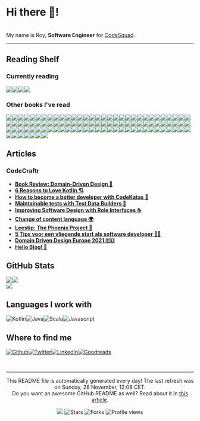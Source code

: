 
<h1>Hi there 👋!</h1>
<p><br/>My name is Roy,  <b>Software Engineer</b> for <a href="https://www.codesquad.nl" target="_blank">CodeSquad</a>.</p>
<p> </p>
<hr/>
<h2>Reading Shelf</h2>
<h3>Currently reading</h3><a href="https://www.goodreads.com/review/show/4359921088?utm_medium=api&amp;utm_source=rss"><img src="https://i.gr-assets.com/images/S/compressed.photo.goodreads.com/books/1331755294l/13541678._SX98_.jpg"/></a><a href="https://www.goodreads.com/review/show/3819197133?utm_medium=api&amp;utm_source=rss"><img src="https://i.gr-assets.com/images/S/compressed.photo.goodreads.com/books/1342552108l/15756865._SX98_.jpg"/></a><a href="https://www.goodreads.com/review/show/3544456425?utm_medium=api&amp;utm_source=rss"><img src="https://i.gr-assets.com/images/S/compressed.photo.goodreads.com/books/1327946510l/5096._SX98_.jpg"/></a><a href="https://www.goodreads.com/review/show/3988646995?utm_medium=api&amp;utm_source=rss"><img src="https://i.gr-assets.com/images/S/compressed.photo.goodreads.com/books/1328834323l/128172._SY160_.jpg"/></a>
<h3>Other books I've read</h3><a href="https://www.goodreads.com/review/show/4359921088?utm_medium=api&amp;utm_source=rss"><img src="https://i.gr-assets.com/images/S/compressed.photo.goodreads.com/books/1331755294l/13541678._SX50_.jpg"/></a><a href="https://www.goodreads.com/review/show/4339506435?utm_medium=api&amp;utm_source=rss"><img src="https://i.gr-assets.com/images/S/compressed.photo.goodreads.com/books/1580813753l/44144493._SX50_.jpg"/></a><a href="https://www.goodreads.com/review/show/4340758676?utm_medium=api&amp;utm_source=rss"><img src="https://i.gr-assets.com/images/S/compressed.photo.goodreads.com/books/1463953489l/27208849._SX50_.jpg"/></a><a href="https://www.goodreads.com/review/show/3819197133?utm_medium=api&amp;utm_source=rss"><img src="https://i.gr-assets.com/images/S/compressed.photo.goodreads.com/books/1342552108l/15756865._SX50_.jpg"/></a><a href="https://www.goodreads.com/review/show/4255077448?utm_medium=api&amp;utm_source=rss"><img src="https://i.gr-assets.com/images/S/compressed.photo.goodreads.com/books/1344922523l/1953._SY75_.jpg"/></a><a href="https://www.goodreads.com/review/show/3996627609?utm_medium=api&amp;utm_source=rss"><img src="https://i.gr-assets.com/images/S/compressed.photo.goodreads.com/books/1568477691l/45280021._SX50_.jpg"/></a><a href="https://www.goodreads.com/review/show/4311742938?utm_medium=api&amp;utm_source=rss"><img src="https://i.gr-assets.com/images/S/compressed.photo.goodreads.com/books/1436536731l/25531393._SX50_.jpg"/></a><a href="https://www.goodreads.com/review/show/4311742582?utm_medium=api&amp;utm_source=rss"><img src="https://i.gr-assets.com/images/S/compressed.photo.goodreads.com/books/1453681660l/28602719._SX50_.jpg"/></a><a href="https://www.goodreads.com/review/show/2826461108?utm_medium=api&amp;utm_source=rss"><img src="https://i.gr-assets.com/images/S/compressed.photo.goodreads.com/books/1348274726l/13589182._SX50_.jpg"/></a><a href="https://www.goodreads.com/review/show/4275247046?utm_medium=api&amp;utm_source=rss"><img src="https://i.gr-assets.com/images/S/compressed.photo.goodreads.com/books/1384188562l/18269594._SX50_.jpg"/></a><a href="https://www.goodreads.com/review/show/3887775694?utm_medium=api&amp;utm_source=rss"><img src="https://i.gr-assets.com/images/S/compressed.photo.goodreads.com/books/1384736553l/18197267._SX50_.jpg"/></a><a href="https://www.goodreads.com/review/show/4295931156?utm_medium=api&amp;utm_source=rss"><img src="https://i.gr-assets.com/images/S/compressed.photo.goodreads.com/books/1442460745l/840._SY75_.jpg"/></a><a href="https://www.goodreads.com/review/show/4292151537?utm_medium=api&amp;utm_source=rss"><img src="https://i.gr-assets.com/images/S/compressed.photo.goodreads.com/books/1460911171l/27283384._SX50_.jpg"/></a><a href="https://www.goodreads.com/review/show/4287529452?utm_medium=api&amp;utm_source=rss"><img src="https://s.gr-assets.com/assets/nophoto/book/50x75-a91bf249278a81aabab721ef782c4a74.png"/></a><a href="https://www.goodreads.com/review/show/4281003764?utm_medium=api&amp;utm_source=rss"><img src="https://i.gr-assets.com/images/S/compressed.photo.goodreads.com/books/1352231701l/18796._SX50_.jpg"/></a><a href="https://www.goodreads.com/review/show/4252022583?utm_medium=api&amp;utm_source=rss"><img src="https://i.gr-assets.com/images/S/compressed.photo.goodreads.com/books/1461452762l/58696._SY75_.jpg"/></a><a href="https://www.goodreads.com/review/show/4171495399?utm_medium=api&amp;utm_source=rss"><img src="https://i.gr-assets.com/images/S/compressed.photo.goodreads.com/books/1557992412l/45856607._SX50_.jpg"/></a><a href="https://www.goodreads.com/review/show/3182905273?utm_medium=api&amp;utm_source=rss"><img src="https://i.gr-assets.com/images/S/compressed.photo.goodreads.com/books/1348519150l/6399113._SX50_.jpg"/></a><a href="https://www.goodreads.com/review/show/4251456916?utm_medium=api&amp;utm_source=rss"><img src="https://i.gr-assets.com/images/S/compressed.photo.goodreads.com/books/1553848179l/43387647._SX50_.jpg"/></a><a href="https://www.goodreads.com/review/show/4187726699?utm_medium=api&amp;utm_source=rss"><img src="https://i.gr-assets.com/images/S/compressed.photo.goodreads.com/books/1337110319l/13588356._SY75_.jpg"/></a><a href="https://www.goodreads.com/review/show/3544456425?utm_medium=api&amp;utm_source=rss"><img src="https://i.gr-assets.com/images/S/compressed.photo.goodreads.com/books/1327946510l/5096._SY75_.jpg"/></a><a href="https://www.goodreads.com/review/show/2865562693?utm_medium=api&amp;utm_source=rss"><img src="https://i.gr-assets.com/images/S/compressed.photo.goodreads.com/books/1544902912l/43242144._SX50_.jpg"/></a><a href="https://www.goodreads.com/review/show/4216057903?utm_medium=api&amp;utm_source=rss"><img src="https://i.gr-assets.com/images/S/compressed.photo.goodreads.com/books/1554211384l/44770129._SY75_.jpg"/></a><a href="https://www.goodreads.com/review/show/4210595251?utm_medium=api&amp;utm_source=rss"><img src="https://i.gr-assets.com/images/S/compressed.photo.goodreads.com/books/1539225511l/33154385._SY75_.jpg"/></a><a href="https://www.goodreads.com/review/show/4210590235?utm_medium=api&amp;utm_source=rss"><img src="https://i.gr-assets.com/images/S/compressed.photo.goodreads.com/books/1545854312l/12609433._SY75_.jpg"/></a><a href="https://www.goodreads.com/review/show/4210586634?utm_medium=api&amp;utm_source=rss"><img src="https://i.gr-assets.com/images/S/compressed.photo.goodreads.com/books/1403165375l/18077875._SY75_.jpg"/></a><a href="https://www.goodreads.com/review/show/4203880454?utm_medium=api&amp;utm_source=rss"><img src="https://i.gr-assets.com/images/S/compressed.photo.goodreads.com/books/1623781057l/57345272._SX50_.jpg"/></a><a href="https://www.goodreads.com/review/show/4203879449?utm_medium=api&amp;utm_source=rss"><img src="https://i.gr-assets.com/images/S/compressed.photo.goodreads.com/books/1541026732l/40109367._SX50_.jpg"/></a><a href="https://www.goodreads.com/review/show/4203821578?utm_medium=api&amp;utm_source=rss"><img src="https://i.gr-assets.com/images/S/compressed.photo.goodreads.com/books/1428641002l/23317538._SX50_.jpg"/></a><a href="https://www.goodreads.com/review/show/4120581195?utm_medium=api&amp;utm_source=rss"><img src="https://i.gr-assets.com/images/S/compressed.photo.goodreads.com/books/1621845791l/55827789._SY75_.jpg"/></a><a href="https://www.goodreads.com/review/show/4160454521?utm_medium=api&amp;utm_source=rss"><img src="https://i.gr-assets.com/images/S/compressed.photo.goodreads.com/books/1378948919l/18482790._SY75_.jpg"/></a><a href="https://www.goodreads.com/review/show/4198023483?utm_medium=api&amp;utm_source=rss"><img src="https://i.gr-assets.com/images/S/compressed.photo.goodreads.com/books/1328865363l/523814._SX50_.jpg"/></a><a href="https://www.goodreads.com/review/show/4176602161?utm_medium=api&amp;utm_source=rss"><img src="https://i.gr-assets.com/images/S/compressed.photo.goodreads.com/books/1348623527l/6394692._SY75_.jpg"/></a><a href="https://www.goodreads.com/review/show/4189317025?utm_medium=api&amp;utm_source=rss"><img src="https://i.gr-assets.com/images/S/compressed.photo.goodreads.com/books/1309296277l/1226415._SX50_.jpg"/></a><a href="https://www.goodreads.com/review/show/4187724239?utm_medium=api&amp;utm_source=rss"><img src="https://i.gr-assets.com/images/S/compressed.photo.goodreads.com/books/1369092544l/7015403._SX50_.jpg"/></a><a href="https://www.goodreads.com/review/show/4187496540?utm_medium=api&amp;utm_source=rss"><img src="https://i.gr-assets.com/images/S/compressed.photo.goodreads.com/books/1388185411l/26329._SY75_.jpg"/></a><a href="https://www.goodreads.com/review/show/4183965051?utm_medium=api&amp;utm_source=rss"><img src="https://i.gr-assets.com/images/S/compressed.photo.goodreads.com/books/1400839185l/22104286._SY75_.jpg"/></a><a href="https://www.goodreads.com/review/show/3544456407?utm_medium=api&amp;utm_source=rss"><img src="https://i.gr-assets.com/images/S/compressed.photo.goodreads.com/books/1554220386l/34084._SY75_.jpg"/></a><a href="https://www.goodreads.com/review/show/4172522101?utm_medium=api&amp;utm_source=rss"><img src="https://i.gr-assets.com/images/S/compressed.photo.goodreads.com/books/1616939566l/57196550._SX50_.jpg"/></a><a href="https://www.goodreads.com/review/show/4120915839?utm_medium=api&amp;utm_source=rss"><img src="https://i.gr-assets.com/images/S/compressed.photo.goodreads.com/books/1567465522l/49687098._SX50_SY75_.jpg"/></a><a href="https://www.goodreads.com/review/show/4150666697?utm_medium=api&amp;utm_source=rss"><img src="https://i.gr-assets.com/images/S/compressed.photo.goodreads.com/books/1441766107l/329406._SX50_.jpg"/></a><a href="https://www.goodreads.com/review/show/4142637282?utm_medium=api&amp;utm_source=rss"><img src="https://i.gr-assets.com/images/S/compressed.photo.goodreads.com/books/1511443712l/36647421._SY75_.jpg"/></a><a href="https://www.goodreads.com/review/show/4142630286?utm_medium=api&amp;utm_source=rss"><img src="https://i.gr-assets.com/images/S/compressed.photo.goodreads.com/books/1436410797l/25875781._SY75_.jpg"/></a><a href="https://www.goodreads.com/review/show/4142630039?utm_medium=api&amp;utm_source=rss"><img src="https://i.gr-assets.com/images/S/compressed.photo.goodreads.com/books/1394335514l/18349843._SY75_.jpg"/></a><a href="https://www.goodreads.com/review/show/4142624181?utm_medium=api&amp;utm_source=rss"><img src="https://i.gr-assets.com/images/S/compressed.photo.goodreads.com/books/1388186863l/349426._SY75_.jpg"/></a><a href="https://www.goodreads.com/review/show/4120578311?utm_medium=api&amp;utm_source=rss"><img src="https://i.gr-assets.com/images/S/compressed.photo.goodreads.com/books/1410786036l/23001125._SY75_.jpg"/></a><a href="https://www.goodreads.com/review/show/4105583300?utm_medium=api&amp;utm_source=rss"><img src="https://i.gr-assets.com/images/S/compressed.photo.goodreads.com/books/1529591917l/40603587._SX50_.jpg"/></a><a href="https://www.goodreads.com/review/show/4072537279?utm_medium=api&amp;utm_source=rss"><img src="https://i.gr-assets.com/images/S/compressed.photo.goodreads.com/books/1410136019l/629._SY75_.jpg"/></a><a href="https://www.goodreads.com/review/show/3913693939?utm_medium=api&amp;utm_source=rss"><img src="https://i.gr-assets.com/images/S/compressed.photo.goodreads.com/books/1400841022l/21343._SY75_.jpg"/></a><a href="https://www.goodreads.com/review/show/4056681876?utm_medium=api&amp;utm_source=rss"><img src="https://i.gr-assets.com/images/S/compressed.photo.goodreads.com/books/1590081001l/53456007._SY75_.jpg"/></a><a href="https://www.goodreads.com/review/show/3904604140?utm_medium=api&amp;utm_source=rss"><img src="https://i.gr-assets.com/images/S/compressed.photo.goodreads.com/books/1597016311l/54326146._SY75_.jpg"/></a><a href="https://www.goodreads.com/review/show/3895202465?utm_medium=api&amp;utm_source=rss"><img src="https://i.gr-assets.com/images/S/compressed.photo.goodreads.com/books/1388328985l/3023._SX50_.jpg"/></a><a href="https://www.goodreads.com/review/show/3895200845?utm_medium=api&amp;utm_source=rss"><img src="https://i.gr-assets.com/images/S/compressed.photo.goodreads.com/books/1447436542l/26530331._SY75_.jpg"/></a><a href="https://www.goodreads.com/review/show/3889092086?utm_medium=api&amp;utm_source=rss"><img src="https://i.gr-assets.com/images/S/compressed.photo.goodreads.com/books/1218495337l/1793620._SX50_.jpg"/></a><a href="https://www.goodreads.com/review/show/3817851571?utm_medium=api&amp;utm_source=rss"><img src="https://i.gr-assets.com/images/S/compressed.photo.goodreads.com/books/1595815356l/49099937._SY75_.jpg"/></a><a href="https://www.goodreads.com/review/show/3790681824?utm_medium=api&amp;utm_source=rss"><img src="https://i.gr-assets.com/images/S/compressed.photo.goodreads.com/books/1403181687l/17994._SY75_.jpg"/></a><a href="https://www.goodreads.com/review/show/3790681140?utm_medium=api&amp;utm_source=rss"><img src="https://i.gr-assets.com/images/S/compressed.photo.goodreads.com/books/1408324949l/20696006._SY75_.jpg"/></a><a href="https://www.goodreads.com/review/show/3790678561?utm_medium=api&amp;utm_source=rss"><img src="https://i.gr-assets.com/images/S/compressed.photo.goodreads.com/books/1391026083l/28815._SY75_.jpg"/></a><a href="https://www.goodreads.com/review/show/3790677502?utm_medium=api&amp;utm_source=rss"><img src="https://i.gr-assets.com/images/S/compressed.photo.goodreads.com/books/1418103804l/21913812._SY75_.jpg"/></a><a href="https://www.goodreads.com/review/show/3790673743?utm_medium=api&amp;utm_source=rss"><img src="https://i.gr-assets.com/images/S/compressed.photo.goodreads.com/books/1328562861l/8520610._SY75_.jpg"/></a><a href="https://www.goodreads.com/review/show/3712743222?utm_medium=api&amp;utm_source=rss"><img src="https://i.gr-assets.com/images/S/compressed.photo.goodreads.com/books/1435697935l/56829._SY75_.jpg"/></a><a href="https://www.goodreads.com/review/show/3790672950?utm_medium=api&amp;utm_source=rss"><img src="https://i.gr-assets.com/images/S/compressed.photo.goodreads.com/books/1255573980l/1713426._SY75_.jpg"/></a><a href="https://www.goodreads.com/review/show/3597102085?utm_medium=api&amp;utm_source=rss"><img src="https://i.gr-assets.com/images/S/compressed.photo.goodreads.com/books/1387714776l/603263._SX50_.jpg"/></a><a href="https://www.goodreads.com/review/show/3590228354?utm_medium=api&amp;utm_source=rss"><img src="https://i.gr-assets.com/images/S/compressed.photo.goodreads.com/books/1453060710l/25852784._SX50_.jpg"/></a><a href="https://www.goodreads.com/review/show/3590226945?utm_medium=api&amp;utm_source=rss"><img src="https://i.gr-assets.com/images/S/compressed.photo.goodreads.com/books/1447047702l/63697._SY75_.jpg"/></a><a href="https://www.goodreads.com/review/show/3590226080?utm_medium=api&amp;utm_source=rss"><img src="https://i.gr-assets.com/images/S/compressed.photo.goodreads.com/books/1179944053l/975959._SY75_.jpg"/></a><a href="https://www.goodreads.com/review/show/3573415523?utm_medium=api&amp;utm_source=rss"><img src="https://i.gr-assets.com/images/S/compressed.photo.goodreads.com/books/1432253110l/66354._SY75_.jpg"/></a><a href="https://www.goodreads.com/review/show/2818512813?utm_medium=api&amp;utm_source=rss"><img src="https://i.gr-assets.com/images/S/compressed.photo.goodreads.com/books/1421618636l/30659._SY75_.jpg"/></a><a href="https://www.goodreads.com/review/show/3555960050?utm_medium=api&amp;utm_source=rss"><img src="https://i.gr-assets.com/images/S/compressed.photo.goodreads.com/books/1629999184l/10127019._SY75_.jpg"/></a><a href="https://www.goodreads.com/review/show/3172074543?utm_medium=api&amp;utm_source=rss"><img src="https://i.gr-assets.com/images/S/compressed.photo.goodreads.com/books/1461354651l/15839976._SY75_.jpg"/></a><a href="https://www.goodreads.com/review/show/3159374196?utm_medium=api&amp;utm_source=rss"><img src="https://i.gr-assets.com/images/S/compressed.photo.goodreads.com/books/1309212400l/9014._SY75_.jpg"/></a><a href="https://www.goodreads.com/review/show/3152207839?utm_medium=api&amp;utm_source=rss"><img src="https://i.gr-assets.com/images/S/compressed.photo.goodreads.com/books/1382846449l/7144._SY75_.jpg"/></a><a href="https://www.goodreads.com/review/show/3141421038?utm_medium=api&amp;utm_source=rss"><img src="https://i.gr-assets.com/images/S/compressed.photo.goodreads.com/books/1388278046l/32831._SY75_.jpg"/></a><a href="https://www.goodreads.com/review/show/3141420897?utm_medium=api&amp;utm_source=rss"><img src="https://i.gr-assets.com/images/S/compressed.photo.goodreads.com/books/1308815551l/54479._SY75_.jpg"/></a><a href="https://www.goodreads.com/review/show/3141420832?utm_medium=api&amp;utm_source=rss"><img src="https://i.gr-assets.com/images/S/compressed.photo.goodreads.com/books/1494979127l/33507._SX50_.jpg"/></a><a href="https://www.goodreads.com/review/show/3141414152?utm_medium=api&amp;utm_source=rss"><img src="https://i.gr-assets.com/images/S/compressed.photo.goodreads.com/books/1337818095l/228665._SY75_.jpg"/></a><a href="https://www.goodreads.com/review/show/3141408357?utm_medium=api&amp;utm_source=rss"><img src="https://i.gr-assets.com/images/S/compressed.photo.goodreads.com/books/1391464462l/43916._SY75_.jpg"/></a><a href="https://www.goodreads.com/review/show/3133341190?utm_medium=api&amp;utm_source=rss"><img src="https://i.gr-assets.com/images/S/compressed.photo.goodreads.com/books/1531295292l/2213661._SY75_.jpg"/></a><a href="https://www.goodreads.com/review/show/3133344475?utm_medium=api&amp;utm_source=rss"><img src="https://i.gr-assets.com/images/S/compressed.photo.goodreads.com/books/1413706054l/18007564._SY75_.jpg"/></a><a href="https://www.goodreads.com/review/show/3099696842?utm_medium=api&amp;utm_source=rss"><img src="https://i.gr-assets.com/images/S/compressed.photo.goodreads.com/books/1502518360l/35074096._SY75_.jpg"/></a><a href="https://www.goodreads.com/review/show/3099697389?utm_medium=api&amp;utm_source=rss"><img src="https://i.gr-assets.com/images/S/compressed.photo.goodreads.com/books/1536766389l/41433634._SY75_.jpg"/></a><a href="https://www.goodreads.com/review/show/2818536193?utm_medium=api&amp;utm_source=rss"><img src="https://i.gr-assets.com/images/S/compressed.photo.goodreads.com/books/1317793965l/11468377._SX50_.jpg"/></a><a href="https://www.goodreads.com/review/show/3018107539?utm_medium=api&amp;utm_source=rss"><img src="https://i.gr-assets.com/images/S/compressed.photo.goodreads.com/books/1564666396l/46223297._SY75_.jpg"/></a><a href="https://www.goodreads.com/review/show/2860391629?utm_medium=api&amp;utm_source=rss"><img src="https://i.gr-assets.com/images/S/compressed.photo.goodreads.com/books/1334416842l/830502._SY75_.jpg"/></a><a href="https://www.goodreads.com/review/show/2880048420?utm_medium=api&amp;utm_source=rss"><img src="https://i.gr-assets.com/images/S/compressed.photo.goodreads.com/books/1564577305l/38820046._SY75_.jpg"/></a><a href="https://www.goodreads.com/review/show/2858884702?utm_medium=api&amp;utm_source=rss"><img src="https://i.gr-assets.com/images/S/compressed.photo.goodreads.com/books/1353277730l/11588._SY75_.jpg"/></a><a href="https://www.goodreads.com/review/show/2848655932?utm_medium=api&amp;utm_source=rss"><img src="https://i.gr-assets.com/images/S/compressed.photo.goodreads.com/books/1544963815l/34890015._SY75_.jpg"/></a><a href="https://www.goodreads.com/review/show/2822235054?utm_medium=api&amp;utm_source=rss"><img src="https://i.gr-assets.com/images/S/compressed.photo.goodreads.com/books/1630470982l/16902._SY75_.jpg"/></a><a href="https://www.goodreads.com/review/show/2822238499?utm_medium=api&amp;utm_source=rss"><img src="https://i.gr-assets.com/images/S/compressed.photo.goodreads.com/books/1634587789l/1845._SY75_.jpg"/></a><a href="https://www.goodreads.com/review/show/2822229840?utm_medium=api&amp;utm_source=rss"><img src="https://i.gr-assets.com/images/S/compressed.photo.goodreads.com/books/1535419394l/4069._SY75_.jpg"/></a><a href="https://www.goodreads.com/review/show/2818535540?utm_medium=api&amp;utm_source=rss"><img src="https://i.gr-assets.com/images/S/compressed.photo.goodreads.com/books/1388211242l/69571._SY75_.jpg"/></a><a href="https://www.goodreads.com/review/show/2822219160?utm_medium=api&amp;utm_source=rss"><img src="https://i.gr-assets.com/images/S/compressed.photo.goodreads.com/books/1566425108l/33._SX50_.jpg"/></a><a href="https://www.goodreads.com/review/show/2818512961?utm_medium=api&amp;utm_source=rss"><img src="https://i.gr-assets.com/images/S/compressed.photo.goodreads.com/books/1388607391l/12321._SY75_.jpg"/></a><a href="https://www.goodreads.com/review/show/2818513063?utm_medium=api&amp;utm_source=rss"><img src="https://i.gr-assets.com/images/S/compressed.photo.goodreads.com/books/1390055828l/28862._SY75_.jpg"/></a><a href="https://www.goodreads.com/review/show/2812986174?utm_medium=api&amp;utm_source=rss"><img src="https://i.gr-assets.com/images/S/compressed.photo.goodreads.com/books/1164045516l/3590._SY75_.jpg"/></a><a href="https://www.goodreads.com/review/show/2818512790?utm_medium=api&amp;utm_source=rss"><img src="https://i.gr-assets.com/images/S/compressed.photo.goodreads.com/books/1386925655l/30289._SY75_.jpg"/></a><a href="https://www.goodreads.com/review/show/2812986133?utm_medium=api&amp;utm_source=rss"><img src="https://i.gr-assets.com/images/S/compressed.photo.goodreads.com/books/1516211014l/332613._SX50_.jpg"/></a><a href="https://www.goodreads.com/review/show/2812985091?utm_medium=api&amp;utm_source=rss"><img src="https://i.gr-assets.com/images/S/compressed.photo.goodreads.com/books/1511302904l/890._SX50_.jpg"/></a><a href="https://www.goodreads.com/review/show/2812985424?utm_medium=api&amp;utm_source=rss"><img src="https://i.gr-assets.com/images/S/compressed.photo.goodreads.com/books/1351643740l/4381._SY75_.jpg"/></a><a href="https://www.goodreads.com/review/show/2812985029?utm_medium=api&amp;utm_source=rss"><img src="https://i.gr-assets.com/images/S/compressed.photo.goodreads.com/books/1628267712l/24178._SY75_.jpg"/></a>
<h2>Articles</h2>
<h3>CodeCraftr</h3>
<ul>
  <li><a href="https://www.codecraftr.nl/domain-driven-design-book-review/"><b>Book Review: Domain-Driven Design 📘</b></a></li>
  <li><a href="https://www.codecraftr.nl/why-use-kotlin/"><b>6 Reasons to Love Kotlin 💘</b></a></li>
  <li><a href="https://www.codecraftr.nl/improving-with-codekatas/"><b>How to become a better developer with CodeKatas 🥋</b></a></li>
  <li><a href="https://www.codecraftr.nl/maintainable-tests-with-test-data-builders/"><b>Maintainable tests with Test Data Builders 🔨</b></a></li>
  <li><a href="https://www.codecraftr.nl/interfaces-defining-roles/"><b>Improving Software Design with Role Interfaces ☕</b></a></li>
  <li><a href="https://www.codecraftr.nl/blog-content-language-switch/"><b>Change of content language 🌍</b></a></li>
  <li><a href="https://www.codecraftr.nl/the-phoenix-project-lessen-en-review/"><b>Leestip: The Phoenix Project 📙</b></a></li>
  <li><a href="https://www.codecraftr.nl/startende-software-developer-tips/"><b>5 Tips voor een vliegende start als software developer 👨‍💻</b></a></li>
  <li><a href="https://www.codecraftr.nl/ddd-europe-2021/"><b>Domain Driven Design Europe 2021 🇪🇺</b></a></li>
  <li><a href="https://www.codecraftr.nl/hello-blog/"><b>Hello Blog! 👋</b></a></li>
</ul>
<h2>GitHub Stats</h2><a href="https://github.com/rstraub/rstraub"><img align="center" src="https://github-readme-stats.vercel.app/api/top-langs/?username=rstraub&amp;title_color=24292e&amp;text_color=24292e&amp;icon_color=24292e&amp;bg_color=ffffff"/></a><a href="https://github.com/rstraub/rstraub"><img align="center" src="https://github-readme-stats.vercel.app/api?username=rstraub&amp;show_icons=true&amp;line_height=27&amp;count_private=true&amp;title_color=24292e&amp;text_color=24292e&amp;icon_color=24292e&amp;bg_color=ffffff"/></a><br/><a href="https://github.com/rstraub/rstraub"><img align="center" src="https://github-readme-stats.vercel.app/api/pin/?username=rstraub&amp;repo=rstraub&amp;title_color=24292e&amp;text_color=24292e&amp;icon_color=24292e&amp;bg_color=ffffff"/></a>
<h2>Languages I work with</h2>
<p><img alt="Kotlin" src="https://img.shields.io/badge/-Kotlin-46a2f1?style=flat-square&logo=kotlin&logoColor=white"/><img alt="Java" src="https://img.shields.io/badge/-Java-46a2f1?style=flat-square&logo=java&logoColor=white"/><img alt="Scala" src="https://img.shields.io/badge/-Scala-311c87?style=flat-square&logo=scala&logoColor=white"/><img alt="Javascript" src="https://img.shields.io/badge/-Javascript-dd0031?style=flat-square&logo=javascript&logoColor=white"/>
</p>
<h2>Where to find me</h2>
<p><a href="https://github.com/rstraub" target="_blank"><img alt="Github" src="https://img.shields.io/badge/Github-%2312100E.svg?&style=for-the-badge&logo=Github&logoColor=white"/></a><a href="https://twitter.com/CCraftr" target="_blank"><img alt="Twitter" src="https://img.shields.io/badge/Twitter-%231DA1F2.svg?&style=for-the-badge&logo=Twitter&logoColor=white"/></a><a href="https://www.linkedin.com/in/r-straub/" target="_blank"><img alt="LinkedIn" src="https://img.shields.io/badge/LinkedIn-%230077B5.svg?&style=for-the-badge&logo=LinkedIn&logoColor=white"/></a><a href="https://www.goodreads.com/review/list/95074711" target="_blank"><img alt="Goodreads" src="https://img.shields.io/badge/Goodreads-%234285F4.svg?&style=for-the-badge&logo=google-chrome&logoColor=white"/></a>
</p><br/>
<hr/>
<p align="center">This README file is automatically generated every day! The last refresh was on Sunday, 28 November, 12:08 CET.<br/>Do you want an awesome GitHub README as well? Read about it in <a href="https://medium.com/@arjenbrandenburgh/you-should-stand-out-on-github-with-a-readme-profile-467e047b6c18" target="_blank">this article</a>.</p>
<p align="center"><img src="https://github.com/rstraub/rstraub/workflows/README%20build/badge.svg"/> <img alt="Stars" src="https://img.shields.io/github/stars/arjenbrandenburgh/arjenbrandenburgh?style=flat-square&labelColor=343b41"/> <img alt="Forks" src="https://img.shields.io/github/forks/arjenbrandenburgh/arjenbrandenburgh?style=flat-square&labelColor=343b41"/> <img src="https://gpvc.arturio.dev/rstraub" alt="Profile views"/></p>